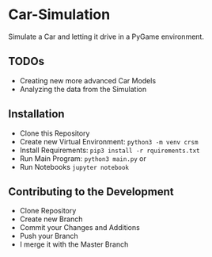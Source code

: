 # Car-Simulation
Simulate a Car and letting it drive in a PyGame environment.

## TODOs
- Creating new more advanced Car Models
- Analyzing the data from the Simulation

## Installation

- Clone this Repository
- Create new Virtual Environment: `python3 -m venv crsm`
- Install Requirements: `pip3 install -r rquirements.txt`
- Run Main Program: `python3 main.py` or
- Run Notebooks `jupyter notebook`

## Contributing to the Development

- Clone Repository
- Create new Branch
- Commit your Changes and Additions
- Push your Branch
- I merge it with the Master Branch


